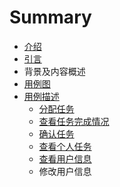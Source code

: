 # Summary

* [介绍](README.md)
* [引言](引言.md)
* 背景及内容概述
* [用例图](用例图.md)
* [用例描述](用例描述.md)
    * [分配任务](分配任务.md)
    * [查看任务完成情况](查看任务完成情况.md)
    * [确认任务](确认任务.md)
    * [查看个人任务](查看个人任务.md)
    * [查看用户信息](查看用户信息.md)
    * 修改用户信息

